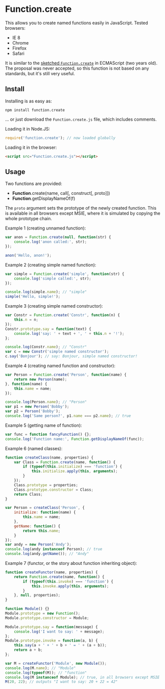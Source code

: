 Function.create
===============

This allows you to create named functions easily in JavaScript. Tested browsers:

 *  IE 8
 *  Chrome
 *  Firefox
 *  Safari

It is similar to the [sketched `Function.create`](http://wiki.ecmascript.org/doku.php?id=strawman:name_property_of_functions) in ECMAScript (two years old). The proposal was never accepted, so this function is not based on any standards, but it's still very useful.


Install
-------

Installing is as easy as:

```
npm install function.create
```

... or just download the `Function.create.js` file, which includes comments.

Loading it in Node.JS:

```javascript
require('function.create'); // now loaded globally
```

Loading it in the browser:

```html
<script src="Function.create.js"></script>
```


Usage
-----

Two functions are provided:

 *  **Function**.create(name, call[, construct[, proto]])
 *  **Function**.getDisplayNameOf(f)

The `proto` argument sets the prototype of the newly created function. This is available in all browsers except MSIE, where it is simulated by copying the whole prototype chain.

Example 1 (creating unnamed function):

```javascript
var anon = Function.create(null, function(str) {
	console.log('anon called:', str);
});

anon('Hello, anon!');
```

Example 2 (creating simple named function):

```javascript
var simple = Function.create('simple', function(str) {
	console.log('simple called:', str);
});

console.log(simple.name); // "simple"
simple('Hello, simple!');
```

Example 3 (creating simple named constructor):

```javascript
var Constr = Function.create('Constr', function(n) {
	this.n = n;
});
Constr.prototype.say = function(text) {
	console.log('say: ' + text + ', ' + this.n + '!');
};

console.log(Constr.name); // "Constr"
var c = new Constr('simple named constructor');
c.say('Bonjour'); // say: Bonjour, simple named constructor!
```

Example 4 (creating named function and constructor):

```javascript
var Person = Function.create('Person', function(name) {
	return new Person(name);
}, function(name) {
	this.name = name;
});

console.log(Person.name); // "Person"
var p1 = new Person('Bobby');
var p2 = Person('Bobby');
console.log('Same person?', p1.name === p2.name); // true
```

Example 5 (getting name of function):

```javascript
var func = function fancyFunction() {};
console.log('Function name:', Function.getDisplayNameOf(func));
```

Example 6 (named classes):

```javascript
function createClass(name, properties) {
	var Class = Function.create(name, function() {
		if (typeof(this.initialize) === 'function') {
			this.initialize.apply(this, arguments);
		}
	});
	Class.prototype = properties;
	Class.prototype.constructor = Class;
	return Class;
}

var Person = createClass('Person', {
	initialize: function(name) {
		this.name = name;
	},
	getName: function() {
		return this.name;
	}
});
var andy = new Person('Andy');
console.log(andy instanceof Person); // true
console.log(andy.getName()); // "Andy"
```

Example 7 (functor, or the story about function inheriting object):

```javascript
function createFunctor(name, properties) {
	return Function.create(name, function() {
		if (typeof(this.invoke) === 'function') {
			this.invoke.apply(this, arguments);
		}
	}, null, properties);
}

function Module() {}
Module.prototype = new Function();
Module.prototype.constructor = Module;

Module.prototype.say = function(message) {
	console.log('I want to say: ' + message);
};
Module.prototype.invoke = function(a, b) {
	this.say(a + ' + ' + b + ' = ' + (a + b));
	return a + b;
};

var M = createFunctor('Module', new Module());
console.log(M.name); // "Module"
console.log(typeof(M)); // "function"
console.log(M instanceof Module); // true, in all browsers except MSIE
M(20, 22); // outputs "I want to say: 20 + 22 = 42"
```
